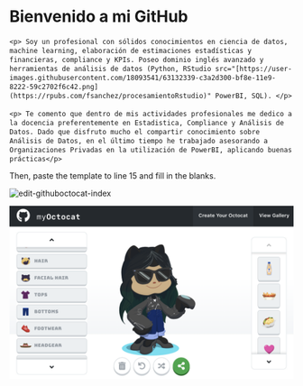 # Bienvenido a mi GitHub


```
<p> Soy un profesional con sólidos conocimientos en ciencia de datos, machine learning, elaboración de estimaciones estadísticas y financieras, compliance y KPIs. Poseo dominio inglés avanzado y herramientas de análisis de datos (Python, RStudio src="[https://user-images.githubusercontent.com/18093541/63132339-c3a2d300-bf8e-11e9-8222-59c2702f6c42.png](https://rpubs.com/fsanchez/procesamientoRstudio)" PowerBI, SQL). </p>

<p> Te comento que dentro de mis actividades profesionales me dedico a la docencia preferentemente en Estadistica, Compliance y Análisis de Datos. Dado que disfruto mucho el compartir conocimiento sobre Análisis de Datos, en el último tiempo he trabajado asesorando a Organizaciones Privadas en la utilización de PowerBI, aplicando buenas prácticas</p>

```

Then, paste the template to line 15 and fill in the blanks.

<img width="1032" alt="edit-githuboctocat-index" src="https://user-images.githubusercontent.com/18093541/63132339-c3a2d300-bf8e-11e9-8222-59c2702f6c42.png">




![octocat](./images/create-octocat.png)

